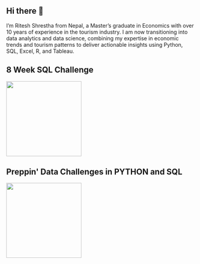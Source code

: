 ## Hi there 👋

I’m Ritesh Shrestha from Nepal, a Master’s graduate in Economics with over 10 years of experience in the tourism industry. I am now transitioning into data analytics and data science, combining my expertise in economic trends and tourism patterns to deliver actionable insights using Python, SQL, Excel, R, and Tableau.

## 8 Week SQL Challenge
<a href="https://github.com/RittheGit/8-Week-SQL-Challenge/edit/main/README.md">
  <img src="https://user-images.githubusercontent.com/120476961/226283774-dc5f5404-d93b-49f6-9bab-6e4f5a34d262.png" width="200">
</a>

## Preppin' Data Challenges in PYTHON and SQL
<a href="https://github.com/RittheGit/Preppin-_Data_Challenges/blob/main/README.md">
  <img src="https://github.com/RittheGit/Preppin-_Data_Challenges/blob/main/preppindata.png?raw=true" width="200">
</a>
